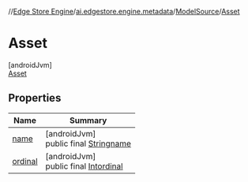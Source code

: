 //[Edge Store Engine](../../../../index.md)/[ai.edgestore.engine.metadata](../../index.md)/[ModelSource](../index.md)/[Asset](index.md)

# Asset

[androidJvm]\
[Asset](index.md)

## Properties

| Name | Summary |
|---|---|
| [name](../-edge-store/index.md#-372974862%2FProperties%2F-89531115) | [androidJvm]<br>public final [String](https://kotlinlang.org/api/latest/jvm/stdlib/kotlin/-string/index.html)[name](../-edge-store/index.md#-372974862%2FProperties%2F-89531115) |
| [ordinal](../-edge-store/index.md#-739389684%2FProperties%2F-89531115) | [androidJvm]<br>public final [Int](https://kotlinlang.org/api/latest/jvm/stdlib/kotlin/-int/index.html)[ordinal](../-edge-store/index.md#-739389684%2FProperties%2F-89531115) |
